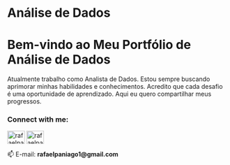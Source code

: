 <h1 align="left">Análise de Dados</h1>

# Bem-vindo ao Meu Portfólio de Análise de Dados

Atualmente trabalho como Analista de Dados. Estou sempre buscando aprimorar minhas habilidades e conhecimentos. 
Acredito que cada desafio é uma oportunidade de aprendizado. Aqui eu quero compartilhar meus progressos.

<h3 align="left">Connect with me:</h3>
<p align="left">
<a href="https://linkedin.com/in/rafaelpaniago1" target="blank"><img align="center" src="https://raw.githubusercontent.com/rahuldkjain/github-profile-readme-generator/master/src/images/icons/Social/linked-in-alt.svg" alt="rafaelpaniago1" height="30" width="40" /></a>
<a href="https://instagram.com/rafaelpaniago" target="blank"><img align="center" src="https://raw.githubusercontent.com/rahuldkjain/github-profile-readme-generator/master/src/images/icons/Social/instagram.svg" alt="rafaelpaniago" height="30" width="40" /></a>
</p> 📫 E-mail: <b>rafaelpaniago1@gmail.com</b>

